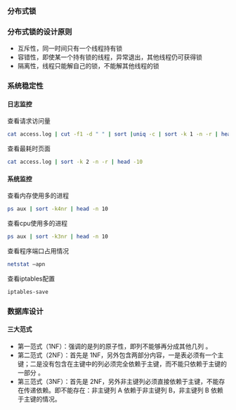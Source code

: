 

### 分布式锁

### 分布式锁的设计原则

- 互斥性，同一时间只有一个线程持有锁 
- 容错性，即使某一个持有锁的线程，异常退出，其他线程仍可获得锁 
- 隔离性，线程只能解自己的锁，不能解其他线程的锁 

 ### 系统稳定性

#### 日志监控

查看请求访问量

```bash
cat access.log | cut -f1 -d " " | sort |uniq -c | sort -k 1 -n -r | head -10
```

查看最耗时页面

```bash
cat access.log | sort -k 2 -n -r | head -10
```

#### 系统监控

查看内存使用多的进程

```bash
ps aux | sort -k4nr | head -n 10
```

查看cpu使用多的进程

```bash
ps aux | sort -k3nr | head -n 10
```

查看程序端口占用情况


```bash
netstat –apn
```

查看iptables配置

```bash
iptables-save
```

### 数据库设计

#### 三大范式

- 第一范式（1NF）：强调的是列的原子性，即列不能够再分成其他几列 。
- 第二范式（2NF）：首先是 1NF，另外包含两部分内容，一是表必须有一个主键；二是没有包含在主键中的列必须完全依赖于主键，而不能只依赖于主键的一部分 。
- 第三范式（3NF）：首先是 2NF，另外非主键列必须直接依赖于主键，不能存在传递依赖。即不能存在：非主键列 A 依赖于非主键列 B，非主键列 B 依赖于主键的情况。 

